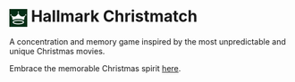 # <img src="/public/favicon-32x32.png" alt="hallmark christmatch logo" align="center"> Hallmark Christmatch

A concentration and memory game inspired by the most unpredictable and unique Christmas movies.

Embrace the memorable Christmas spirit [here](https://malthesers.github.io/hallmark-christmatch/).
